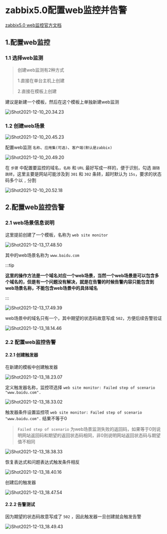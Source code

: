 # zabbix5.0配置web监控并告警

[zabbix5.0 web监控官方文档](https://www.zabbix.com/documentation/5.0/zh/manual/web_monitoring)



## 1.配置web监控

### 1.1 选择web监测

> 创建web监测有2种方式
>
> 1.直接在单台主机上创建
>
> 2.直接在模板上创建

建议是新建一个模板，然后在这个模板上单独新建web监测

![iShot2021-12-10_20.34.23](https://gitea.pptfz.cn/pptfz/picgo-images/raw/branch/master/img/iShot2021-12-10_20.34.23.png)







### 1.2 创建web场景

![iShot2021-12-10_20.45.23](https://gitea.pptfz.cn/pptfz/picgo-images/raw/branch/master/img/iShot2021-12-10_20.45.23.png)







配置web监测 `名称`、`应用集(可选)`、`客户端(默认是zabbix)`

![iShot2021-12-10_20.49.20](https://gitea.pptfz.cn/pptfz/picgo-images/raw/branch/master/img/iShot2021-12-10_20.49.20.png)







在 `步骤` 中配置要监控的域名，`名称` 和 `URL` 最好写成一样的，便于识别，勾选 `跟随跳转`，这里主要是网站可能涉及到 `301` 和 `302` 条转，超时默认为 `15s`，要求的状态码多个以 `,` 分割

![iShot2021-12-10_20.52.18](https://gitea.pptfz.cn/pptfz/picgo-images/raw/branch/master/img/iShot2021-12-10_20.52.18.png)





## 2.配置web监控告警

### 2.1 web场景信息说明

这里提前创建了一个模板，名称为 `web site monitor` 

![iShot2021-12-13_17.48.50](https://gitea.pptfz.cn/pptfz/picgo-images/raw/branch/master/img/iShot2021-12-13_17.48.50.png)





其中的web场景名称为 `www.baidu.com`

:::tip

**这里的操作方法是一个域名对应一个web场景，当然一个web场景是可以包含多个域名的，但是有一个问题没有解决，就是在告警的时候告警内容只能包含到web场景名称，不能包含web场景中的具体域名**

:::

![iShot2021-12-13_17.49.39](https://gitea.pptfz.cn/pptfz/picgo-images/raw/branch/master/img/iShot2021-12-13_17.49.39.png)





web场景中的域名只有一个，其中期望的状态码故意写成 `502`，方便后续告警验证

![iShot2021-12-13_18.14.46](https://gitea.pptfz.cn/pptfz/picgo-images/raw/branch/master/img/iShot2021-12-13_18.14.46.png)







### 2.2 配置web监控告警

#### 2.2.1 创建触发器

在新建的模板中创建触发器

![iShot2021-12-13_18.23.07](https://gitea.pptfz.cn/pptfz/picgo-images/raw/branch/master/img/iShot2021-12-13_18.23.07.png)









定义触发器名称，监控项选择 `web site monitor: Failed step of scenario "www.baidu.com".`

![iShot2021-12-13_18.33.02](https://gitea.pptfz.cn/pptfz/picgo-images/raw/branch/master/img/iShot2021-12-13_18.33.02.png)



触发器条件设置监控项 `web site monitor: Failed step of scenario "www.baidu.com".` 结果不等于0

> `Failed step of scenario` 为web场景监测失败的返回码，如果等于0则说明网站返回码和期望的返回状态码相同，非0则说明网站返回状态码与期望值不相同

![iShot2021-12-13_18.38.33](https://gitea.pptfz.cn/pptfz/picgo-images/raw/branch/master/img/iShot2021-12-13_18.38.33.png)







恢复表达式和问题表达式触发条件相反

![iShot2021-12-13_18.40.16](https://gitea.pptfz.cn/pptfz/picgo-images/raw/branch/master/img/iShot2021-12-13_18.40.16.png)





创建后的触发器

![iShot2021-12-13_18.47.54](https://gitea.pptfz.cn/pptfz/picgo-images/raw/branch/master/img/iShot2021-12-13_18.47.54.png)







#### 2.2.2 告警测试

因为期望的状态码故意写成了 `502` ，因此触发器一旦创建就会触发告警

![iShot2021-12-13_18.49.43](https://gitea.pptfz.cn/pptfz/picgo-images/raw/branch/master/img/iShot2021-12-13_18.49.43.png)











